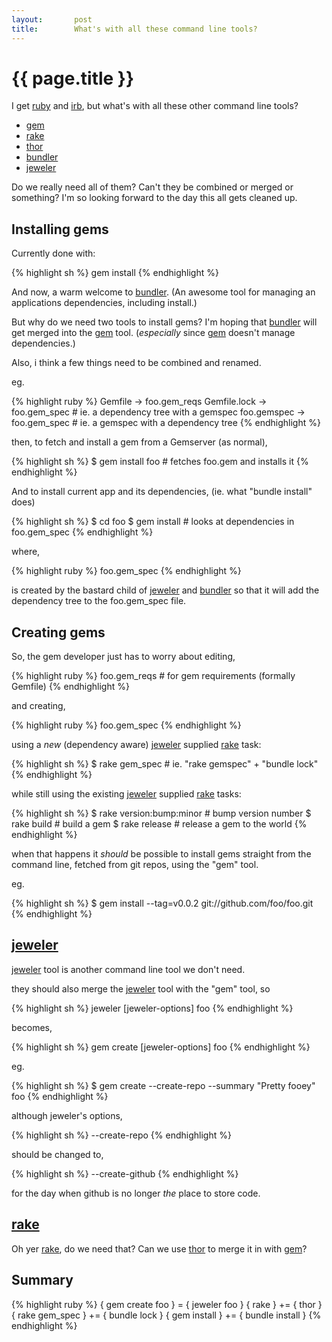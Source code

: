 ```yaml
---
layout:       post
title:        What's with all these command line tools?
---
```


# {{ page.title }}

I get [ruby](http://ruby-doc.org) and [irb](http://ruby-doc.org/docs/ProgrammingRuby/html/irb.html),
but what's with all these other command line tools?

* [gem][1]
* [rake][2]
* [thor][3]
* [bundler][4]
* [jeweler][5]

Do we really need all of them?
Can't they be combined or merged or something?
I'm so looking forward to the day this all gets cleaned up.


## Installing gems

Currently done with:

{% highlight sh %}
gem install
{% endhighlight %}


And now, a warm welcome to [bundler][4].
(An awesome tool for managing an applications dependencies, including install.)

But why do we need two tools to install gems?
I'm hoping that [bundler][4] will get merged into the [gem](http://docs.rubygems.org/read/chapter/9) tool.
(*especially* since [gem](http://docs.rubygems.org/read/chapter/9) doesn't manage dependencies.)

Also, i think a few things need to be combined and renamed.

eg.

{% highlight ruby %}
  Gemfile      -> foo.gem_reqs
  Gemfile.lock -> foo.gem_spec  # ie. a dependency tree with a gemspec
  foo.gemspec  -> foo.gem_spec  # ie. a gemspec with a dependency tree
{% endhighlight %}

then, to fetch and install a gem from a Gemserver (as normal),

{% highlight sh %}
  $ gem install foo   # fetches foo.gem and installs it
{% endhighlight %}

And to install current app and its dependencies,
(ie. what "bundle install" does)

{% highlight sh %}
  $ cd foo
  $ gem install       # looks at dependencies in foo.gem_spec
{% endhighlight %}

where,

{% highlight ruby %}
  foo.gem_spec
{% endhighlight %}

is created by the bastard child of [jeweler][5] and [bundler][4]
so that it will add the dependency tree to the foo.gem_spec file.


## Creating gems

So, the gem developer just has to worry about editing,
  
{% highlight ruby %}
  foo.gem_reqs    # for gem requirements  (formally Gemfile)
{% endhighlight %}

and creating,

{% highlight ruby %}
  foo.gem_spec
{% endhighlight %}

using a *new* (dependency aware) [jeweler][5] supplied [rake][2] task:

{% highlight sh %}
  $ rake gem_spec            # ie. "rake gemspec" + "bundle lock"
{% endhighlight %}

while still using the existing [jeweler][5] supplied [rake][2] tasks:

{% highlight sh %}
  $ rake version:bump:minor  # bump version number
  $ rake build               # build a gem
  $ rake release             # release a gem to the world
{% endhighlight %}


when that happens it *should* be possible to install gems straight
from the command line, fetched from git repos, using the "gem" tool.

eg.

{% highlight sh %}
  $ gem install --tag=v0.0.2 git://github.com/foo/foo.git
{% endhighlight %}


## [jeweler][5]

[jeweler][5] tool is another command line tool we don't need.

they should also merge the [jeweler][5] tool with the "gem" tool, so

{% highlight sh %}
jeweler [jeweler-options] foo
{% endhighlight %}

becomes,

{% highlight sh %}
gem create [jeweler-options] foo
{% endhighlight %}


eg.

{% highlight sh %}
  $ gem create --create-repo --summary "Pretty fooey" foo
{% endhighlight %}

although jeweler's options,

{% highlight sh %}
  --create-repo
{% endhighlight %}

should be changed to,

{% highlight sh %}
  --create-github
{% endhighlight %}

for the day when github is no longer *the* place to store code.


## [rake][2]

Oh yer [rake][2], do we need that?
Can we use [thor][3] to merge it in with
[gem](http://docs.rubygems.org/read/chapter/9)?


## Summary

{% highlight ruby %}
 { gem create foo } =  { jeweler foo    }
 { rake           } += { thor           }
 { rake gem_spec  } += { bundle lock    }
 { gem install    } += { bundle install }
{% endhighlight %}


[1]: http://docs.rubygems.org/read/chapter/9                                "gem"
[2]: http://rake.rubyforge.org                                              "rake"
[3]: http://github.com/wycats/thor                                          "thor"
[4]: http://gembundler.com                                                  "bundler"
[5]: http://technicalpickles.com/posts/craft-the-perfect-gem-with-jeweler/  "jeweler"
